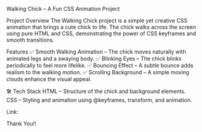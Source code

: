 Walking Chick – A Fun CSS Animation Project

Project Overview
The Walking Chick project is a simple yet creative CSS animation that brings a cute chick to life. The chick walks across the screen using pure HTML and CSS, demonstrating the power of CSS keyframes and smooth transitions.

Features
✅ Smooth Walking Animation – The chick moves naturally with animated legs and a swaying body.
✅ Blinking Eyes – The chick blinks periodically to feel more lifelike.
✅ Bouncing Effect – A subtle bounce adds realism to the walking motion.
✅ Scrolling Background – A simple moving clouds enhance the visual appeal.

🛠️ Tech Stack
HTML – Structure of the chick and background elements.
CSS – Styling and animation using @keyframes, transform, and animation.

Link: 

Thank You!!
